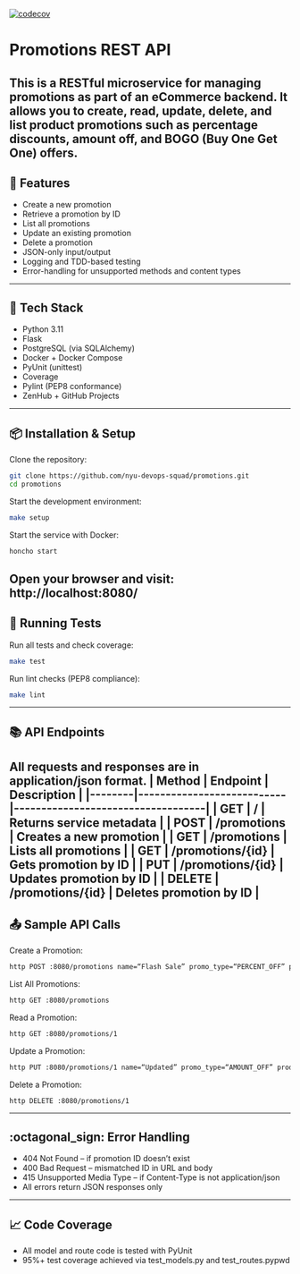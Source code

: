 [![codecov](https://codecov.io/gh/CSCI-GA-2820-SU25-001/promotions/graph/badge.svg?token=A2FO1SPNW5)](https://codecov.io/gh/CSCI-GA-2820-SU25-001/promotions)
# Promotions REST API
This is a RESTful microservice for managing promotions as part of an eCommerce backend. It allows you to create, read, update, delete, and list product promotions such as percentage discounts, amount off, and BOGO (Buy One Get One) offers.
---
## :rocket: Features
- Create a new promotion
- Retrieve a promotion by ID
- List all promotions
- Update an existing promotion
- Delete a promotion
- JSON-only input/output
- Logging and TDD-based testing
- Error-handling for unsupported methods and content types
---
## :bricks: Tech Stack
- Python 3.11
- Flask
- PostgreSQL (via SQLAlchemy)
- Docker + Docker Compose
- PyUnit (unittest)
- Coverage
- Pylint (PEP8 conformance)
- ZenHub + GitHub Projects
---
## :package: Installation & Setup
Clone the repository:
```bash
git clone https://github.com/nyu-devops-squad/promotions.git
cd promotions
```
Start the development environment:
```bash
make setup
```
Start the service with Docker:
```bash
honcho start
```
Open your browser and visit:
http://localhost:8080/
---
## :test_tube: Running Tests
Run all tests and check coverage:
```bash
make test
```
Run lint checks (PEP8 compliance):
```bash
make lint
```
---
## :books: API Endpoints
All requests and responses are in application/json format.
| Method | Endpoint         | Description            |
|--------|---------------------------|-----------------------------------|
| GET  | /             | Returns service metadata     |
| POST  | /promotions        | Creates a new promotion      |
| GET  | /promotions        | Lists all promotions       |
| GET  | /promotions/{id}     | Gets promotion by ID       |
| PUT  | /promotions/{id}     | Updates promotion by ID      |
| DELETE | /promotions/{id}     | Deletes promotion by ID      |
---
## :outbox_tray: Sample API Calls
Create a Promotion:
```bash
http POST :8080/promotions name=“Flash Sale” promo_type=“PERCENT_OFF” product_id=101 amount=15.0 start_date=“2025-07-01” end_date=“2025-07-31"
```
List All Promotions:
```bash
http GET :8080/promotions
```
Read a Promotion:
```bash
http GET :8080/promotions/1
```
Update a Promotion:
```bash
http PUT :8080/promotions/1 name=“Updated” promo_type=“AMOUNT_OFF” product_id=101 amount=5.0 start_date=“2025-07-01” end_date=“2025-07-31"
```
Delete a Promotion:
```bash
http DELETE :8080/promotions/1
```
---
## :octagonal_sign: Error Handling
- 404 Not Found – if promotion ID doesn’t exist
- 400 Bad Request – mismatched ID in URL and body
- 415 Unsupported Media Type – if Content-Type is not application/json
- All errors return JSON responses only
---
## :chart_with_upwards_trend: Code Coverage
- All model and route code is tested with PyUnit
- 95%+ test coverage achieved via test_models.py and test_routes.pypwd